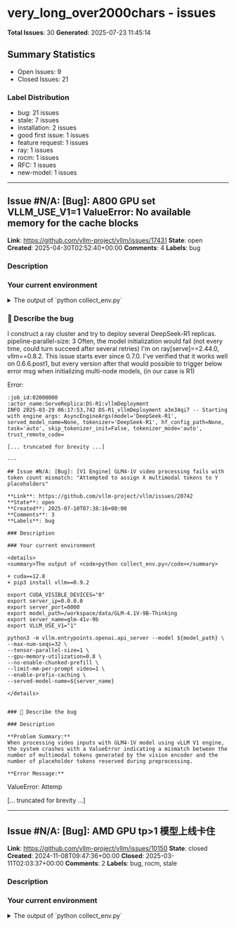 # very_long_over2000chars - issues

**Total Issues**: 30
**Generated**: 2025-07-23 11:45:14

## Summary Statistics

- Open Issues: 9
- Closed Issues: 21

### Label Distribution

- bug: 21 issues
- stale: 7 issues
- installation: 2 issues
- good first issue: 1 issues
- feature request: 1 issues
- ray: 1 issues
- rocm: 1 issues
- RFC: 1 issues
- new-model: 1 issues

---

## Issue #N/A: [Bug]: A800 GPU set VLLM_USE_V1=1 ValueError: No available memory for the cache blocks

**Link**: https://github.com/vllm-project/vllm/issues/17431
**State**: open
**Created**: 2025-04-30T02:52:40+00:00
**Comments**: 4
**Labels**: bug

### Description

### Your current environment

<details>
<summary>The output of `python collect_env.py`</summary>

```text
INFO 04-30 10:44:38 [__init__.py:239] Automatically detected platform cuda.
Collecting environment information...
/home/python_vllm_env_085/lib/python3.11/site-packages/_distutils_hack/__init__.py:30: UserWarning: Setuptools is replacing distutils. Support for replacing an already imported distutils is deprecated. In the future, this condition will fail. Register concerns at https://github.com/pypa/setuptools/issues/new?template=distutils-deprecation.yml
  warnings.warn(
PyTorch version: 2.6.0+cu124
Is debug build: False
CUDA used to build PyTorch: 12.4
ROCM used to build PyTorch: N/A

OS: BigCloud Enterprise Linux For Euler 21.10 LTS (x86_64)
GCC version: (GCC) 7.3.0
Clang version: Could not collect
CMake version: Could not collect
Libc version: glibc-2.28

Python version: 3.11.9 (main, Jan 14 2025, 14:39:54) [GCC 4.8.5 20150623 (Red Hat 4.8.5-44)] (64-bit runtime)
Python platform

[... truncated for brevity ...]

---

## Issue #N/A: [Bug]: VLLM 0.5.1 with LLaVA 1.6 exceptions

**Link**: https://github.com/vllm-project/vllm/issues/6322
**State**: closed
**Created**: 2024-07-11T06:11:25+00:00
**Closed**: 2024-07-11T17:21:12+00:00
**Comments**: 1
**Labels**: bug

### Description

### Your current environment

See https://github.com/vllm-project/vllm/issues/6176


### 🐛 Describe the bug

I have lots of image, where the service throws exception and after that must be restarted, because it stucks in exception mode, even for images, that worked before.
Example image below.

```
curl 'https://ai1.dev.init/multimodal-llava/v1/chat/completions' -k -H 'Content-Type: application/json' -d @- <<EOF
{
    "model": "llava-hf/llava-v1.6-mistral-7b-hf",
    "messages": [
        {
            "role": "user",
            "content": [
                {
                    "type": "image_url",
                    "image_url": {
                        "url": "data:image/jpeg;base64,$(base64 -w 0 /opt/initai_copilot/data/images/image2015-7-20_16_17_54.png)"
                    }
                },
                {
                    "type": "text",
                    "text": "Was ist in dem Bild?"
                }
            ]
        }
    ],
    "t

[... truncated for brevity ...]

---

## Issue #N/A: [Bug]: Cannot use FlashAttention-2 backend because the vllm_flash_attn package is not found. But I have installed vllm-flash-attn.

**Link**: https://github.com/vllm-project/vllm/issues/7112
**State**: closed
**Created**: 2024-08-03T15:07:46+00:00
**Closed**: 2024-09-16T13:54:15+00:00
**Comments**: 6
**Labels**: bug

### Description

### Your current environment

```text
Collecting environment information...
/app/apps/anaconda3/envs/vllm_040p1/lib/python3.9/site-packages/requests/__init__.py:102: RequestsDependencyWarning: urllib3 (1.26.16) or char
det (5.2.0)/charset_normalizer (2.0.4) doesn't match a supported version!
  warnings.warn("urllib3 ({}) or chardet ({})/charset_normalizer ({}) doesn't match a supported "
WARNING 08-03 23:03:20 _custom_ops.py:15] Failed to import from vllm._C with ImportError('libcudart.so.12: cannot open shared object file: No 
such file or directory')
PyTorch version: 2.4.0+cu118
Is debug build: False
CUDA used to build PyTorch: 11.8
ROCM used to build PyTorch: N/A

OS: Ubuntu 20.04.6 LTS (x86_64)
GCC version: (Ubuntu 9.4.0-1ubuntu1~20.04.2) 9.4.0
Clang version: Could not collect
CMake version: Could not collect
Libc version: glibc-2.31

Python version: 3.9.12 (main, Apr  5 2022, 06:56:58)  [GCC 7.5.0] (64-bit runtime)
Python platform: Linux-5.4.0-148-generic-x86_64

[... truncated for brevity ...]

---

## Issue #N/A: [Feature]: Output the JSON for the response payload when VLLM_LOGGING_LEVEL=DEBUG

**Link**: https://github.com/vllm-project/vllm/issues/15571
**State**: closed
**Created**: 2025-03-26T20:19:33+00:00
**Closed**: 2025-03-27T17:49:40+00:00
**Comments**: 5
**Labels**: good first issue, feature request

### Description

### 🚀 The feature, motivation and pitch

It's difficult to debug VLLM requests and responses when we as developers can't see the JSON request and response payloads in debug mode. This is especially important when using VLLM as an inference server with MCP or an agentic framework.  Differences in how the models format their function-calling and tool-invocation responses can cause problems, so we need to be able to see exactly what the response was.

When VLLM_LOGGING_LEVEL=DEBUG I am currently not able to see this information. For example, here's what I see in the logs.  The request payload is there even with the logging level set to INFO, so that's good.  However, the response payload is not there even if we set the logging level to DEBUG.  All we get back is `"POST /v1/chat/completions HTTP/1.1" 200 OK`:

```
INFO 03-05 19:47:39 logger.py:37] Received request chatcmpl-xxxx: prompt: '<|begin_of_text|><|start_header_id|>system<|end_header_id|>\n\nEnvironment: ipython\nCutting Knowledge 

[... truncated for brevity ...]

---

## Issue #N/A: Failed when load a merged Mistral 8x7b model

**Link**: https://github.com/vllm-project/vllm/issues/2386
**State**: closed
**Created**: 2024-01-09T06:09:22+00:00
**Closed**: 2024-11-30T02:03:06+00:00
**Comments**: 7
**Labels**: stale

### Description

  I merged a mistal 8x7b model with the lora adapter, and I save the .pt with torch.save(model.state_dict(), 'path_to_model.pt')

However, when I use vllm to inference on the new merged model, I failed with this:

```
File "/home/zhh/miniconda3/envs/vllm/lib/python3.9/site-packages/vllm/entrypoints/llm.py", line 93, in __init__
    self.llm_engine = LLMEngine.from_engine_args(engine_args)
  File "/home/zhh/miniconda3/envs/vllm/lib/python3.9/site-packages/vllm/engine/llm_engine.py", line 246, in from_engine_args
    engine = cls(*engine_configs,
  File "/home/zhh/miniconda3/envs/vllm/lib/python3.9/site-packages/vllm/engine/llm_engine.py", line 107, in __init__
    self._init_workers_ray(placement_group)
  File "/home/zhh/miniconda3/envs/vllm/lib/python3.9/site-packages/vllm/engine/llm_engine.py", line 194, in _init_workers_ray
    self._run_workers(
  File "/home/zhh/miniconda3/envs/vllm/lib/python3.9/site-packages/vllm/engine/llm_engine.py", line 750, in _run_workers
    

[... truncated for brevity ...]

---

## Issue #N/A: [Bug]: client socket has timed out while trying to connect to GPU node, when initializing DeepSeek R1 in ray vllm serving

**Link**: https://github.com/vllm-project/vllm/issues/15744
**State**: open
**Created**: 2025-03-29T07:02:08+00:00
**Comments**: 6
**Labels**: bug, ray

### Description

### Your current environment

<details>
<summary>The output of `python collect_env.py`</summary>

```text
Your output of `python collect_env.py` here
```

</details>


### 🐛 Describe the bug

I construct a ray cluster and try to deploy several DeepSeek-R1 replicas. pipeline-parallel-size: 3
Often, the model initialization would fail (not every time, could turn succeed after several retries)
I'm on ray[serve]==2.44.0, vllm==0.8.2. This issue starts ever since 0.7.0. I've verified that it works well on 0.6.6.post1, but every version after that would possible to trigger below error msg when initializing multi-node models, (in our case is R1)

Error:

```
:job_id:02000000
:actor_name:ServeReplica:DS-R1:vllmDeployment
INFO 2025-03-29 06:17:53,742 DS-R1_vllmDeployment a3e34qi7 -- Starting with engine args: AsyncEngineArgs(model='DeepSeek-R1', served_model_name=None, tokenizer='DeepSeek-R1', hf_config_path=None, task='auto', skip_tokenizer_init=False, tokenizer_mode='auto', trust_remote_code=

[... truncated for brevity ...]

---

## Issue #N/A: [Bug]: [V1 Engine] GLM4-1V video processing fails with token count mismatch: "Attempted to assign X multimodal tokens to Y placeholders"

**Link**: https://github.com/vllm-project/vllm/issues/20742
**State**: open
**Created**: 2025-07-10T07:38:16+00:00
**Comments**: 3
**Labels**: bug

### Description

### Your current environment

<details>
<summary>The output of <code>python collect_env.py</code></summary>

+ cuda==12.8
+ pip3 install vllm==0.9.2 

export CUDA_VISIBLE_DEVICES="0"
export server_ip=0.0.0.0
export server_port=8000
export model_path=/workspace/data/GLM-4.1V-9B-Thinking
export server_name=glm-41v-9b
export VLLM_USE_V1="1"

python3 -m vllm.entrypoints.openai.api_server --model ${model_path} \
--max-num-seqs=32 \
--tensor-parallel-size=1 \
--gpu-memory-utilization=0.8 \
--no-enable-chunked-prefill \
--limit-mm-per-prompt video=1 \
--enable-prefix-caching \
--served-model-name=${server_name} 

</details>


### 🐛 Describe the bug

### Description

**Problem Summary:**
When processing video inputs with GLM4-1V model using vLLM V1 engine, the system crashes with a ValueError indicating a mismatch between the number of multimodal tokens generated by the vision encoder and the number of placeholder tokens reserved during preprocessing.

**Error Message:**
```
ValueError: Attemp

[... truncated for brevity ...]

---

## Issue #N/A: [Bug]: AMD GPU tp>1 模型上线卡住

**Link**: https://github.com/vllm-project/vllm/issues/10150
**State**: closed
**Created**: 2024-11-08T09:47:36+00:00
**Closed**: 2025-03-11T02:03:37+00:00
**Comments**: 2
**Labels**: bug, rocm, stale

### Description

### Your current environment

<details>
<summary>The output of `python collect_env.py`</summary>

```text
PyTorch version: 2.4.0+rocm6.1
Is debug build: False
CUDA used to build PyTorch: N/A
ROCM used to build PyTorch: 6.1.40091-a8dbc0c19

OS: Ubuntu 22.04.4 LTS (x86_64)
GCC version: (Ubuntu 11.4.0-1ubuntu1~22.04) 11.4.0
Clang version: Could not collect
CMake version: version 3.30.4
Libc version: glibc-2.35

Python version: 3.10.12 (main, Nov 20 2023, 15:14:05) [GCC 11.4.0] (64-bit runtime)
Python platform: Linux-5.15.0-124-generic-x86_64-with-glibc2.35
Is CUDA available: True
CUDA runtime version: Could not collect
CUDA_MODULE_LOADING set to: LAZY
GPU models and configuration: Radeon RX 7900 XTX (gfx1100)
Nvidia driver version: Could not collect
cuDNN version: Could not collect
HIP runtime version: 6.1.40091
MIOpen runtime version: 3.1.0
Is XNNPACK available: True

CPU:
Architecture:                         x86_64
CPU op-mode(s):                       32-b

[... truncated for brevity ...]

---

## Issue #N/A: [Bug]: MiniCPMV Raises UnboundLocalError When Image Placeholder is Omitted

**Link**: https://github.com/vllm-project/vllm/issues/8990
**State**: closed
**Created**: 2024-10-01T06:16:15+00:00
**Closed**: 2024-10-01T09:52:45+00:00
**Comments**: 0
**Labels**: bug

### Description

### Your current environment

<details>
<summary>The output of `python collect_env.py`</summary>

```text
PyTorch version: 2.4.0+cu121
Is debug build: False
CUDA used to build PyTorch: 12.1
ROCM used to build PyTorch: N/A

OS: Red Hat Enterprise Linux release 8.9 (Ootpa) (x86_64)
GCC version: (GCC) 8.5.0 20210514 (Red Hat 8.5.0-20)
Clang version: Could not collect
CMake version: version 3.30.2
Libc version: glibc-2.28

Python version: 3.10.4 (main, Mar 31 2022, 08:41:55) [GCC 7.5.0] (64-bit runtime)
Python platform: Linux-4.18.0-513.11.1.el8_9.x86_64-x86_64-with-glibc2.28
Is CUDA available: True
CUDA runtime version: Could not collect
CUDA_MODULE_LOADING set to: LAZY
GPU models and configuration: GPU 0: NVIDIA A100-SXM4-80GB
Nvidia driver version: 535.54.03
cuDNN version: Could not collect
HIP runtime version: N/A
MIOpen runtime version: N/A
Is XNNPACK available: True

CPU:
Architecture:        x86_64
CPU op-mode(s):      32-bit, 64-bit
Byte Order:      

[... truncated for brevity ...]

---

## Issue #N/A: [Bug]: InternVl2-8B-AWQ gives error when trying to run with vllm-openai cuda 11.8 docker image

**Link**: https://github.com/vllm-project/vllm/issues/8736
**State**: closed
**Created**: 2024-09-23T10:16:32+00:00
**Closed**: 2024-09-23T10:28:46+00:00
**Comments**: 1
**Labels**: bug

### Description

### Your current environment

<details>
<summary>The output of `python collect_env.py`</summary>

</details>


### Model Input Dumps

_No response_

### 🐛 Describe the bug

Process SpawnProcess-1:
Traceback (most recent call last):
  File "/usr/lib/python3.12/multiprocessing/process.py", line 314, in _bootstrap
    self.run()
  File "/usr/lib/python3.12/multiprocessing/process.py", line 108, in run
    self._target(*self._args, **self._kwargs)
  File "/usr/local/lib/python3.12/dist-packages/vllm/engine/multiprocessing/engine.py", line 319, in run_mp_engine
    engine = MQLLMEngine.from_engine_args(engine_args=engine_args,
             ^^^^^^^^^^^^^^^^^^^^^^^^^^^^^^^^^^^^^^^^^^^^^^^^^^^^^
  File "/usr/local/lib/python3.12/dist-packages/vllm/engine/multiprocessing/engine.py", line 113, in from_engine_args
    return cls(
           ^^^^
  File "/usr/local/lib/python3.12/dist-packages/vllm/engine/multiprocessing/engine.py", line 69, in __init__
    self.engine = LLMEngine

[... truncated for brevity ...]

---

## Issue #N/A: [RFC]: tool_calls and None types.

**Link**: https://github.com/vllm-project/vllm/issues/16678
**State**: closed
**Created**: 2025-04-15T18:51:52+00:00
**Closed**: 2025-04-22T15:40:25+00:00
**Comments**: 0
**Labels**: RFC

### Description

### Motivation.

### Summary
Exploring tool_calls in VLLM.  Seems to be a need for additional handling of non-iterable None type responses in the tool_calls field.  

### Motivation

I've been testing with Google's new ADK (backed by LiteLLM) against a VLLM hosted Qwen 2.5 Instruct model and the Hermes parser.  (Using Kserve).  

https://github.com/google/adk-python/blob/290058eb05211ef531b1752c6290da3f365e4e73/src/google/adk/models/lite_llm.py#L194
ADK explicitly returns a None in the tool_calls field.  
` tool_calls=tool_calls or None,`

From what I understand, some models and hosting do expect this None type, however VLLM does not.  This means that on the second message of the chat, you get the following:  
`ERROR - fast_api.py:616 - Error in event_generator: litellm.BadRequestError: OpenAIException - 'NoneType' object is not iterable`

This seems to bring us to 
https://github.com/vllm-project/vllm/blob/54a66e5fee4a1ea62f1e4c79a078b20668e408c6/vllm/entrypoints/chat_utils.py#L1072



[... truncated for brevity ...]

---

## Issue #N/A: [Bug]:  "address already in use" while deploying pipeline parallel

**Link**: https://github.com/vllm-project/vllm/issues/9556
**State**: closed
**Created**: 2024-10-21T15:38:41+00:00
**Closed**: 2024-10-21T16:13:52+00:00
**Comments**: 2
**Labels**: bug

### Description

### Your current environment

<details>
<summary>The output of `python collect_env.py`</summary>

```text
PyTorch version: 2.4.0+cu121
Is debug build: False
CUDA used to build PyTorch: 12.1
ROCM used to build PyTorch: N/A

OS: Ubuntu 24.04.1 LTS (x86_64)
GCC version: (Ubuntu 13.2.0-23ubuntu4) 13.2.0
Clang version: Could not collect
CMake version: Could not collect
Libc version: glibc-2.39

Python version: 3.12.3 (main, Sep 11 2024, 14:17:37) [GCC 13.2.0] (64-bit runtime)
Is CUDA available: True
CUDA runtime version: 12.6.77
CUDA_MODULE_LOADING set to: LAZY
GPU models and configuration: 
GPU 0: NVIDIA L40S
GPU 1: NVIDIA L40S
GPU 2: NVIDIA L40S
GPU 3: NVIDIA L40S
GPU 4: NVIDIA L40S
GPU 5: NVIDIA L40S
GPU 6: NVIDIA L40S
GPU 7: NVIDIA L40S

Nvidia driver version: 560.35.03
cuDNN version: Could not collect
HIP runtime version: N/A
MIOpen runtime version: N/A
Is XNNPACK available: True

CPU:
Architecture:                         x86_64
CPU op-mode(s):    

[... truncated for brevity ...]

---

## Issue #N/A: [Installation]: cc1plus: error: invalid feature modifier in ‘-march=armv8.2-a+dotprod+fp16’

**Link**: https://github.com/vllm-project/vllm/issues/17906
**State**: open
**Created**: 2025-05-09T14:23:47+00:00
**Comments**: 3
**Labels**: installation

### Description

### Your current environment

```text
The output of `python collect_env.py`
```

  -- CPU extension compile flags: -fopenmp;-DVLLM_CPU_EXTENSION;-march=armv8.2-a+dotprod+fp16
      -- Enabling C extension.
      -- Configuring done (3.5s)
      -- Generating done (0.0s)
      -- Build files have been written to: /tmp/pip-install-b261gxij/vllm_e99d65c51e5c4cea948384f47668e6c3/build/temp.linux-aarch64-cpython-310
      [1/9] Building CXX object CMakeFiles/_C.dir/csrc/cpu/activation.cpp.o
      FAILED: CMakeFiles/_C.dir/csrc/cpu/activation.cpp.o
      /usr/bin/c++ -DPy_LIMITED_API=3 -DTORCH_EXTENSION_NAME=_C -DUSE_C10D_GLOO -DUSE_DISTRIBUTED -DUSE_RPC -DUSE_TENSORPIPE -D_C_EXPORTS -I/tmp/pip-install-b261gxij/vllm_e99d65c51e5c4cea948384f47668e6c3/csrc -isystem /home/ma-user/anaconda3/envs/py310/include/python3.10 -isystem /tmp/pip-build-env-mwllr031/overlay/lib/python3.10/site-packages/torch/include -isystem /tmp/pip-build-env-mwllr031/overlay/lib/python3.10/site-packages/torch/include/tor

[... truncated for brevity ...]

---

## Issue #N/A: [Bug]: Unable to serve Qwen2-audio in V1

**Link**: https://github.com/vllm-project/vllm/issues/12168
**State**: closed
**Created**: 2025-01-17T14:30:27+00:00
**Closed**: 2025-01-19T03:16:35+00:00
**Comments**: 6
**Labels**: bug

### Description

### Your current environment

<details>
<summary>The output of `python collect_env.py`</summary>

```text
INFO 01-17 22:19:48 __init__.py:179] Automatically detected platform cuda.
Collecting environment information...
PyTorch version: 2.5.1+cu118
Is debug build: False
CUDA used to build PyTorch: 11.8
ROCM used to build PyTorch: N/A

OS: Ubuntu 18.04.6 LTS (x86_64)
GCC version: (Ubuntu 10.3.0-1ubuntu1~18.04~1) 10.3.0
Clang version: Could not collect
CMake version: version 3.31.2
Libc version: glibc-2.27

Python version: 3.12.8 | packaged by Anaconda, Inc. | (main, Dec 11 2024, 16:31:09) [GCC 11.2.0] (64-bit runtime)
Python platform: Linux-5.4.0-169-generic-x86_64-with-glibc2.27
Is CUDA available: True
CUDA runtime version: 11.7.99
CUDA_MODULE_LOADING set to: LAZY
GPU models and configuration: 
GPU 0: NVIDIA A100-SXM4-80GB
GPU 1: NVIDIA A100-SXM4-80GB
GPU 2: NVIDIA A100-SXM4-80GB
GPU 3: NVIDIA A100-SXM4-80GB

Nvidia driver version: 535.129.03
cuDNN version: Probably one of the following

[... truncated for brevity ...]

---

## Issue #N/A: [Bug]: ERROR hermes_tool_parser.py:108] Error in extracting tool call from response.

**Link**: https://github.com/vllm-project/vllm/issues/10831
**State**: closed
**Created**: 2024-12-02T11:55:32+00:00
**Closed**: 2025-04-04T02:05:36+00:00
**Comments**: 7
**Labels**: bug, stale

### Description

### Your current environment

<details>
<summary>The output of `python collect_env.py`</summary>

```text
Collecting environment information...
PyTorch version: 2.5.1+cu124
Is debug build: False
CUDA used to build PyTorch: 12.4
ROCM used to build PyTorch: N/A

OS: Ubuntu 22.04.4 LTS (x86_64)
GCC version: (Ubuntu 11.4.0-1ubuntu1~22.04) 11.4.0
Clang version: Could not collect
CMake version: Could not collect
Libc version: glibc-2.35

Python version: 3.12.7 (main, Oct  1 2024, 08:52:12) [GCC 11.4.0] (64-bit runtime)
Python platform: Linux-5.15.0-125-generic-x86_64-with-glibc2.35
Is CUDA available: True
CUDA runtime version: Could not collect
CUDA_MODULE_LOADING set to: LAZY
GPU models and configuration: 
GPU 0: NVIDIA RTX A6000
GPU 1: NVIDIA RTX A6000
GPU 2: NVIDIA RTX A6000
GPU 3: NVIDIA RTX A6000

Nvidia driver version: 535.183.01
cuDNN version: Could not collect
HIP runtime version: N/A
MIOpen runtime version: N/A
Is XNNPACK available: True

CPU:
Arc

[... truncated for brevity ...]

---

## Issue #N/A: Runtime Error When Running the Throughput Benchmarks WIth 2000 Requests (Invalid Token Generated) (Model: OPT-2.7B, Dataset: SharedGPT)

**Link**: https://github.com/vllm-project/vllm/issues/2310
**State**: closed
**Created**: 2023-12-31T03:30:09+00:00
**Closed**: 2024-03-28T13:31:24+00:00
**Comments**: 0

### Description

When running the throughput benchmark on the OPT-2.7B model on the SharedGPT dataset (2000 requests), a None token is generated, incurring a runtime error within the de-tokenizer. The ID of the problematic token is 50265 while the vocab size of the OPT tokenizer is only 50265. 

Reproduce the bug:
```bash
python benchmark_throughput.py --backend vllm --dataset ../ShareGPT_V3_unfiltered_cleaned_split.json --model facebook/opt-2.7b --num-prompts 2000
``` 

The logging output:
```bash
Namespace(backend='vllm', dataset='../ShareGPT_V3_unfiltered_cleaned_split.json', dtype='auto', enforce_eager=False, hf_max_batch_size=None, input_len=None, max_model_len=None, model='facebook/opt-2.7b', n=1, num_prompts=2000, output_len=None, quantization=None, seed=0, tensor_parallel_size=1, tokenizer='facebook/opt-2.7b', trust_remote_code=False, use_beam_search=False)
INFO 12-30 22:13:01 llm_engine.py:73] Initializing an LLM engine with config: model='facebook/opt-2.7b', tokenizer='facebook/opt-

[... truncated for brevity ...]

---

## Issue #N/A: [Bug]:  the issue of "cuda out of memory" arises

**Link**: https://github.com/vllm-project/vllm/issues/15182
**State**: open
**Created**: 2025-03-20T03:31:44+00:00
**Comments**: 1
**Labels**: bug

### Description

### Your current environment

### current environment
Use 8 A800 80 GPU cards, report the following error: Deepseek is using the Q4 gguf model.
### command: 
python3 api_server.py --host 0.0.0.0 --port 7803 --model /data/models/DeepSeek-R1-Q2/ --served-model-name deepseek-r1 --max-model-len 8192 --enable-reasoning --reasoning-parser deepseek_r1 --gpu-memory-utilization 0.9 --tensor-parallel-size 8 --trust-remote-code

(VllmWorker rank=0 pid=3013) INFO 03-20 03:14:59 [shm_broadcast.py:258] vLLM message queue communication handle: Handle(local_reader_ranks=[1, 2, 3, 4, 5, 6, 7], buffer_handle=(7, 4194304, 6, 'psm_5030d6c2'), local_subscribe_addr='ipc:///tmp/54feae1f-3d13-452d-9e9e-1bf1fffe271e', remote_subscribe_addr=None, remote_addr_ipv6=False)
(VllmWorker rank=1 pid=3024) INFO 03-20 03:14:59 [parallel_state.py:967] rank 1 in world size 8 is assigned as DP rank 0, PP rank 0, TP rank 1
(VllmWorker rank=6 pid=3085) INFO 03-20 03:14:59 [parallel_state.py:967] rank 6 in world size 8 is ass

[... truncated for brevity ...]

---

## Issue #N/A: [Bug]: vllm deploy qwen1.5-14b/qwen2-7b+medusa, RuntimeError: mat1 and mat2 shapes cannot be multiplied (1x5120 and 4096x4096)

**Link**: https://github.com/vllm-project/vllm/issues/8613
**State**: closed
**Created**: 2024-09-19T02:57:41+00:00
**Closed**: 2024-09-19T03:52:25+00:00
**Comments**: 1
**Labels**: bug

### Description

### Your current environment
vllm=0.6.1

### Model Input Dumps

CUDA_VISIBLE_DEVICES=7 python3 -m vllm.entrypoints.openai.api_server --port 8010 \
  --served-model-name qwen2-7b \
  --model /mnt/user/deploy/qwen15_14b_finetuning_chatbot_v1_0914_deploy --dtype auto -tp 1 \
  --max-model-len 4096 --gpu-memory-utilization 0.9 \
  --max-num-seqs 1 \
  --speculative-model /mnt/user/deploy/qwen15_14b_finetuning_chatbot_v1_0914_deploy/medusa \
  --speculative-draft-tensor-parallel-size 1 \
  --num-speculative-tokens 3 \
  --speculative-disable-by-batch-size 3 \
  --use-v2-block-manager \
  --spec-decoding-acceptance-method typical_acceptance_sampler

### 🐛 Describe the bug

ERROR 09-19 10:53:38 async_llm_engine.py:63] Engine background task failed
ERROR 09-19 10:53:38 async_llm_engine.py:63] Traceback (most recent call last):
ERROR 09-19 10:53:38 async_llm_engine.py:63]   File "/opt/conda/envs/vllm/lib/python3.10/site-packages/vllm/engine/async_llm_engine.py", line 53, in

[... truncated for brevity ...]

---

## Issue #N/A: [Bug]: Incorrect kernel selected when multiple GPUs

**Link**: https://github.com/vllm-project/vllm/issues/19741
**State**: open
**Created**: 2025-06-17T11:19:39+00:00
**Comments**: 0
**Labels**: bug

### Description

### Your current environment

<details>
<summary>The output of <code>python collect_env.py</code></summary>

```text
INFO 06-17 14:15:03 [__init__.py:243] Automatically detected platform cuda.
WARNING 06-17 14:15:03 [cuda.py:435] Detected different devices in the system: NVIDIA GeForce RTX 5090, NVIDIA GeForce RTX 4090, NVIDIA GeForce RTX 3090. Please make sure to set `CUDA_DEVICE_ORDER=PCI_BUS_ID` to avoid unexpected behavior.
Collecting environment information...
/home/unat/.venv/lib/python3.12/site-packages/torch/cuda/__init__.py:287: UserWarning:
NVIDIA GeForce RTX 5090 with CUDA capability sm_120 is not compatible with the current PyTorch installation.
The current PyTorch install supports CUDA capabilities sm_50 sm_60 sm_70 sm_75 sm_80 sm_86 sm_90.
If you want to use the NVIDIA GeForce RTX 5090 GPU with PyTorch, please check the instructions at https://pytorch.org/get-started/locally/

  warnings.warn(
==============================
        System Info
============================

[... truncated for brevity ...]

---

## Issue #N/A: Confusing problems generated by  Qwen14b-int4

**Link**: https://github.com/vllm-project/vllm/issues/1774
**State**: closed
**Created**: 2023-11-24T08:28:55+00:00
**Closed**: 2024-03-25T09:42:02+00:00
**Comments**: 1

### Description

Confusing problems generated by qwen14b-int
- If max-tokens is not added, it will stop after a few words.
just like this:

```
# Sample prompts.
prompts = [
    "Hello, my name is",
    "The president of the United States is",
    "The capital of France is",
    "来一首宋词吧:",
]
# Create a sampling params object.
sampling_params = SamplingParams(temperature=0.8, top_p=0.95,max_tokens=1024)


and this result:
INFO 11-24 16:22:09 llm_engine.py:72] Initializing an LLM engine with config: model='/home/incar/newdata2/tms/llm/QWenData/Qwen-14B-Chat-Int4', tokenizer='/home/incar/newdata2/tms/llm/QWenData/Qwen-14B-Chat-Int4', tokenizer_mode=auto, revision=v1.1.8, tokenizer_revision=None, trust_remote_code=True, dtype=torch.float16, max_seq_len=2048, download_dir=None, load_format=auto, tensor_parallel_size=1, quantization=gptq, seed=0)
WARNING 11-24 16:22:10 tokenizer.py:66] Using a slow tokenizer. This might cause a significant slowdown. Consider using a fast tokenizer instead.

[... truncated for brevity ...]

---

## Issue #N/A: [New Model]: Qwen2.5-VL

**Link**: https://github.com/vllm-project/vllm/issues/13715
**State**: closed
**Created**: 2025-02-23T04:36:34+00:00
**Closed**: 2025-02-23T04:44:32+00:00
**Comments**: 0
**Labels**: new-model

### Description

### The model to consider.

It looks like vllm doesn't currently support Qwen 2.5-VL?

ray.exceptions.RayTaskError(ValueError): ray::WorkerDict.actor_rollout_generate_sequences() (pid=67366, ip=192.168.128.5, actor_id=2681de9b19487eb6c57dea4401000000, repr=<verl.single_controller.ray.base.WorkerDict object at 0x7ee6341e7dc0>)
  File "/mnt/2050data/wentao.zhang/MultiModalMath/verl/single_controller/ray/base.py", line 399, in func
    return getattr(self.worker_dict[key], name)(*args, **kwargs)
  File "/mnt/2050data/wentao.zhang/MultiModalMath/verl/single_controller/base/decorator.py", line 404, in inner
    return func(*args, **kwargs)
  File "/mnt/2050data/wentao.zhang/MultiModalMath/verl/workers/fsdp_workers.py", line 463, in generate_sequences
    with self.rollout_sharding_manager:
  File "/mnt/2050data/wentao.zhang/MultiModalMath/verl/workers/sharding_manager/fsdp_vllm.py", line 83, in __enter__
    load_dtensor_weights(
  File "/mnt/2050data/wentao.zhang/MultiModalMath/verl/third_

[... truncated for brevity ...]

---

## Issue #N/A: [Bug]: Error while running Deepseek-R1: vllm.engine.async_llm_engine.AsyncEngineDeadError: Task finished unexpectedly.

**Link**: https://github.com/vllm-project/vllm/issues/13676
**State**: closed
**Created**: 2025-02-21T16:25:09+00:00
**Closed**: 2025-06-25T02:16:28+00:00
**Comments**: 2
**Labels**: bug, stale

### Description

### Your current environment

<details>
Was working 10minutes ago, seems like after vllm crash whole GPUs are stuck ?

```
Traceback (most recent call last):
  File "/root/collect_env.py", line 17, in <module>
    from vllm.envs import environment_variables
  File "/usr/local/lib/python3.10/dist-packages/vllm/__init__.py", line 7, in <module>
    from vllm.engine.arg_utils import AsyncEngineArgs, EngineArgs
  File "/usr/local/lib/python3.10/dist-packages/vllm/engine/arg_utils.py", line 20, in <module>
    from vllm.executor.executor_base import ExecutorBase
  File "/usr/local/lib/python3.10/dist-packages/vllm/executor/executor_base.py", line 15, in <module>
    from vllm.platforms import current_platform
  File "<frozen importlib._bootstrap>", line 1075, in _handle_fromlist
  File "/usr/local/lib/python3.10/dist-packages/vllm/platforms/__init__.py", line 222, in __getattr__
    _current_platform = resolve_obj_by_qualname(
  File "/usr/local/lib/python3.10/dist-packages/vllm/utils.py", 

[... truncated for brevity ...]

---

## Issue #N/A: [Installation]: Docker novice installation help (urgent)

**Link**: https://github.com/vllm-project/vllm/issues/12549
**State**: closed
**Created**: 2025-01-29T13:17:11+00:00
**Closed**: 2025-01-30T17:36:22+00:00
**Comments**: 1
**Labels**: installation

### Description

### Your current environment

I used this command "DOCKER_BUILDKIT=1 docker build . --target vllm-openai-base --tag vllm/vllm-openai" to build the vllm image, but at one step the build became unusually slow

`root@iZwz9av7dpqr38k3rph9ziZ:~/vllm# DOCKER_BUILDKIT=1 docker build . --target vllm-openai-base --tag vllm/vllm-openai --build-arg torch_cuda_arch_list=""
[+] Building 418.7s (28/37)                                                                                  docker:default
 => [internal] load build definition from Dockerfile                                                                   0.0s
 => => transferring dockerfile: 12.57kB                                                                                0.0s
 => WARN: FromAsCasing: 'as' and 'FROM' keywords' casing do not match (line 141)                                       0.0s
 => [internal] load metadata for docker.io/nvidia/cuda:12.4.1-devel-ubuntu22.04                                        0.3s
 => [internal] l

[... truncated for brevity ...]

---

## Issue #N/A: [BUG]: Streaming `logprob` & `echo` combo.

**Link**: https://github.com/vllm-project/vllm/issues/2703
**State**: closed
**Created**: 2024-02-01T04:54:55+00:00
**Closed**: 2024-04-11T22:15:52+00:00
**Comments**: 2

### Description

I'm trying to start writing a `logprob` & `echo` support for chat request. 

Unfortunately, running test like #1992 when `echo` is setted as `true` server doesn't respond.

Seeing furtherer I checked that the **bug** begging in #2449 (sha: dd7e8f5f643167e3f13045cf75cbead54cb2ccfe).
Previous commit #2463 (sha: d2a68364c473a3167a1c2b90f947bb611322a867) worked ok.

## LOG:
```
vllm-openai-main  | INFO 02-01 04:31:38 async_llm_engine.py:385] Received request cmpl-dc7fb40d1b534a879768966f3dc50d39: prompt: None, prefix_pos: None,sampling params: SamplingParams(n=1, best_of=1, presence_penalty=0.0, frequency_penalty=0.0, repetition_penalty=1.0, temperature=1.0, top_p=1.0, top_k=-1, min_p=0.0, use_beam_search=False, length_penalty=1.0, early_stopping=False, stop=[], stop_token_ids=[], include_stop_str_in_output=False, ignore_eos=True, max_tokens=20, logprobs=0, prompt_logprobs=0, skip_special_tokens=True, spaces_between_special_tokens=True), prompt token ids: [2, 12375, 351, 5, 232, 6

[... truncated for brevity ...]

---

## Issue #N/A: [Bug]: Guided decoding only generating single character during inference with finetuned model

**Link**: https://github.com/vllm-project/vllm/issues/13448
**State**: closed
**Created**: 2025-02-18T02:58:39+00:00
**Closed**: 2025-06-20T02:13:26+00:00
**Comments**: 2
**Labels**: bug, stale

### Description

### Your current environment

<details>
<summary>The output of `python collect_env.py`</summary>

```text
RuntimeWarning: Failed to read commit hash:
No module named 'vllm._version'
  from vllm.version import __version__ as VLLM_VERSION
Collecting environment information...
PyTorch version: 2.4.0+cu121
Is debug build: False
CUDA used to build PyTorch: 12.1
ROCM used to build PyTorch: N/A

OS: Ubuntu 20.04.6 LTS (x86_64)
GCC version: (Ubuntu 9.4.0-1ubuntu1~20.04.2) 9.4.0
Clang version: Could not collect
CMake version: version 3.26.3
Libc version: glibc-2.31

Python version: 3.10.15 (main, Dec  2 2024, 18:21:11) [GCC 9.4.0] (64-bit runtime)
Python platform: Linux-5.15.0-1035-aws-x86_64-with-glibc2.31
Is CUDA available: True
CUDA runtime version: 12.2.140
CUDA_MODULE_LOADING set to: LAZY
GPU models and configuration: 
GPU 0: NVIDIA A10G
GPU 1: NVIDIA A10G
GPU 2: NVIDIA A10G
GPU 3: NVIDIA A10G

Nvidia driver version: 535.183.01
cuDNN version: Probably one of the following:
/usr/local/cuda-

[... truncated for brevity ...]

---

## Issue #N/A: [Bug]: Extreme low throughput when using pipeline parallelism when Batch Size(running req) is small

**Link**: https://github.com/vllm-project/vllm/issues/9176
**State**: open
**Created**: 2024-10-09T02:46:05+00:00
**Comments**: 11
**Labels**: bug, stale

### Description

### Your current environment

<details>
<summary>The output of `python collect_env.py`</summary>

```text
PyTorch version: 2.4.0+cu121
Is debug build: False
CUDA used to build PyTorch: 12.1
ROCM used to build PyTorch: N/A

OS: Ubuntu 22.04.3 LTS (x86_64)
GCC version: (Ubuntu 11.4.0-1ubuntu1~22.04) 11.4.0
Clang version: Could not collect
CMake version: version 3.29.5
Libc version: glibc-2.35

Python version: 3.10.14 (main, May  6 2024, 19:42:50) [GCC 11.2.0] (64-bit runtime)
Python platform: Linux-5.15.0-78-generic-x86_64-with-glibc2.35
Is CUDA available: True
CUDA runtime version: 12.2.140
CUDA_MODULE_LOADING set to: LAZY
GPU models and configuration:
GPU 0: NVIDIA H100 80GB HBM3
GPU 1: NVIDIA H100 80GB HBM3
GPU 2: NVIDIA H100 80GB HBM3
GPU 3: NVIDIA H100 80GB HBM3
GPU 4: NVIDIA H100 80GB HBM3
GPU 5: NVIDIA H100 80GB HBM3
GPU 6: NVIDIA H100 80GB HBM3
GPU 7: NVIDIA H100 80GB HBM3

Nvidia driver version: 550.90.07
cuDNN version: Could not collect
HIP run

[... truncated for brevity ...]

---

## Issue #N/A: [Bug]: When qwen3-reranker-0.6B is loaded using Tesla T4, the CPU memory continues to grow until the system crashes

**Link**: https://github.com/vllm-project/vllm/issues/20658
**State**: open
**Created**: 2025-07-09T03:15:57+00:00
**Comments**: 2
**Labels**: bug

### Description

### Your current environment

The graphics card is Tesla T4, and NVIDIA-SMI 525.105.17   Driver Version: 525.105.17   CUDA Version: 12.0 
[pip-requirements-all.txt](https://github.com/user-attachments/files/21133901/pip-requirements-all.txt)

### 🐛 Describe the bug

The machine is a single card machine with 32G memory. When executed using the following code, the memory grows until it crashes,：
[https://github.com/QwenLM/Qwen3-Embedding/blob/main/examples/qwen3_reranker_vllm.py](url)
I think it's the distributed parameter: distributed_executor_backend='ray'.
This doesn't happen when I load it like this：
```
self.lm = LLM(
model=model_name_or_path,
#   tensor_parallel_size=number_of_gpu,
max_model_len=self.max_length,
#   enable_prefix_caching=True,
#   distributed_executor_backend='ray',
enforce_eager=True,
Gpu_memory_utilization = 0.5,
dtype=kwargs.get('dtype', 'float16'),
)
```
enable_prefix_caching is not used, presumably because triton is not yet compatible with T4


```
import logg

[... truncated for brevity ...]

---

## Issue #N/A: [Bug]: Whisper not working on 0.9.2 docker image

**Link**: https://github.com/vllm-project/vllm/issues/20671
**State**: open
**Created**: 2025-07-09T09:16:41+00:00
**Comments**: 1
**Labels**: bug

### Description

### Your current environment

Docker image 0.9.2 on NVidia L40S.
(The docker image has to be modified, because librosa dependency is missing.)

```
services:
  vllm-whisper-large-v3:
    # Must modify image for <= v0.9.2
    # ImportError: Please install vllm[audio] for audio support
    # image: vllm/vllm-openai:v0.9.2
    image: vllm/vllm-openai-audio:v0.9.2
    build:
      context: .
    container_name: vllm-whisper-large-v3
    environment:
      - HF_TOKEN=$HF_TOKEN
      - VLLM_NO_USAGE_STATS=1
    ipc: host
    deploy:
      resources:
        reservations:
          devices:
            - driver: nvidia
              device_ids: ['2']
              capabilities: [ gpu ]
    network_mode: host
    volumes:
      - /mnt/sda/huggingface:/root/.cache/huggingface
      - .:/opt/vllm
    command:
      - --port=8006
      - --disable-log-requests
      - --model=openai/whisper-large-v3
      - --gpu-memory-utilization=0.40
      - --swap-space=5
    restart: unless-stopped
```

```


[... truncated for brevity ...]

---

## Issue #N/A: [Bug]:  Have the same bug with Issue #11762, using vllm>=0.7.2

**Link**: https://github.com/vllm-project/vllm/issues/13969
**State**: closed
**Created**: 2025-02-27T14:59:01+00:00
**Closed**: 2025-03-20T11:14:28+00:00
**Comments**: 8
**Labels**: bug

### Description

### Your current environment


vllm = 0.7.2 or 0.7.3



### 🐛 Describe the bug

Exactly the same bug on Qwen2.5 VL with issue [#11732](https://github.com/vllm-project/vllm/issues/11762)
```python
ERROR 02-27 18:50:20 engine.py:389] RuntimeError: Failed to apply Qwen2_5_VLProcessor on data={'text': '<|image_pad|><|image_pad|><|image_pad|><|image_pad|><|video_pad|>', 'images': [<PIL.Image.Image image mode=RGB size=3584x3584 at 0x791D887EC2B0>, <PIL.Image.Image image mode=RGB si
ze=3584x3584 at 0x791D887EC2B0>, <PIL.Image.Image image mode=RGB size=3584x3584 at 0x791D887EC2B0>, <PIL.Image.Image image mode=RGB size=3584x3584 at 0x791D887EC2B0>], 'videos': [array([[[[0., 0., 0.],                                                                                   
ERROR 02-27 18:50:20 engine.py:389]          [0., 0., 0.],                                                                                                                                                                                

[... truncated for brevity ...]

---

## Issue #N/A: [Bug]: Build/Install Issues with pip install -e .

**Link**: https://github.com/vllm-project/vllm/issues/5071
**State**: closed
**Created**: 2024-05-27T16:34:19+00:00
**Closed**: 2024-11-25T02:06:01+00:00
**Comments**: 5
**Labels**: bug, stale

### Description

### Your current environment

```text
Collecting environment information...
PyTorch version: 2.3.0+cu121
Is debug build: False
CUDA used to build PyTorch: 12.1
ROCM used to build PyTorch: N/A

OS: Ubuntu 20.04.6 LTS (x86_64)
GCC version: (Ubuntu 9.4.0-1ubuntu1~20.04.2) 9.4.0
Clang version: Could not collect
CMake version: version 3.29.3
Libc version: glibc-2.31

Python version: 3.8.10 (default, Nov 22 2023, 10:22:35)  [GCC 9.4.0] (64-bit runtime)
Python platform: Linux-5.4.0-182-generic-x86_64-with-glibc2.29
Is CUDA available: True
CUDA runtime version: 12.4.131
CUDA_MODULE_LOADING set to: LAZY
GPU models and configuration: 
GPU 0: NVIDIA L40
GPU 1: NVIDIA A100 80GB PCIe

Nvidia driver version: 550.54.15
cuDNN version: Could not collect
HIP runtime version: N/A
MIOpen runtime version: N/A
Is XNNPACK available: True

CPU:
Architecture:                       x86_64
CPU op-mode(s):                     32-bit, 64-bit
Byte Order:                         Little

[... truncated for brevity ...]

---

